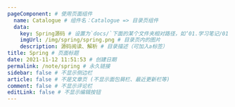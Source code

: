 ```yaml
---
pageComponent: # 使用页面组件
  name: Catalogue # 组件名：Catalogue => 目录页组件
  data: 
    key: Spring源码 # 设置为`docs/`下面的某个文件夹相对路径，如‘01.学习笔记/01.前端’ 或 ’01.学习笔记‘ (有序号的要带序号)
    imgUrl: /img/spring/spring.png # 目录页内的图片
    description: 源码阅读、解析 # 目录描述（可加入a标签）
title: Spring # 页面标题
date: 2021-11-12 11:51:53 # 创建日期
permalink: /note/spring # 永久链接
sidebar: false # 不显示侧边栏
article: false # 不是文章页 (不显示面包屑栏、最近更新栏等)
comment: false # 不显示评论栏
editLink: false # 不显示编辑按钮
---
```

